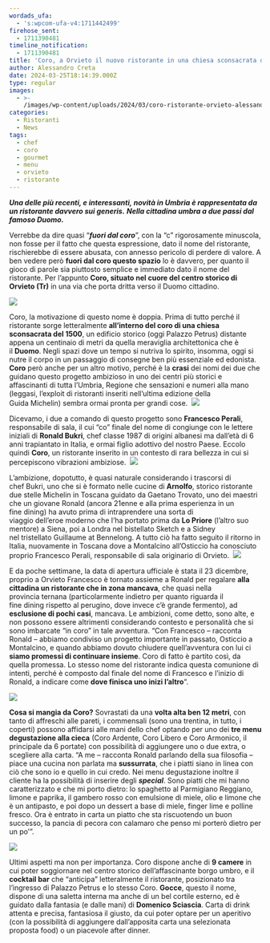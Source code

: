 ```yaml
---
wordads_ufa:
  - 's:wpcom-ufa-v4:1711442499'
firehose_sent:
  - 1711390481
timeline_notification:
  - 1711390481
title: 'Coro, a Orvieto il nuovo ristorante in una chiesa sconsacrata del 1500'
author: Alessandro Creta
date: 2024-03-25T18:14:39.000Z
type: regular
images:
  - >-
    /images/wp-content/uploads/2024/03/coro-ristorante-orvieto-alessandro-creta.webp
categories:
  - Ristoranti
  - News
tags:
  - chef
  - coro
  - gourmet
  - menu
  - orvieto
  - ristorante
---
```


***Una delle più recenti, e interessanti, novità in Umbria è rappresentata da un ristorante davvero sui generis.*** ***Nella cittadina umbra a due passi dal famoso Duomo.***

Verrebbe da dire quasi “***fuori dal coro***”, con la “c” rigorosamente minuscola, non fosse per il fatto che questa espressione, dato il nome del ristorante, rischierebbe di essere abusata, con annesso pericolo di perdere di valore. A ben vedere però **fuori dal coro questo spazio** lo è davvero, per quanto il gioco di parole sia piuttosto semplice e immediato dato il nome del ristorante. Per l’appunto **Coro, situato nel cuore del centro storico di Orvieto (Tr)** in una via che porta dritta verso il Duomo cittadino.

![](/images/wp-content/uploads/2024/03/coro-orvieto-alessandro-creta-ristorante-menu.webp)

Coro, la motivazione di questo nome è doppia. Prima di tutto perché il ristorante sorge letteralmente **all’interno del coro di una chiesa sconsacrata del 1500**, un edificio storico (oggi Palazzo Petrus) distante appena un centinaio di metri da quella meraviglia architettonica che è il **Duomo**. Negli spazi dove un tempo si nutriva lo spirito, insomma, oggi si nutre il corpo in un passaggio di consegne ben più essenziale ed edonista. **Coro** però anche per un altro motivo, perché è la **crasi** dei nomi dei due che guidano questo progetto ambizioso in uno dei centri più storici e affascinanti di tutta l’Umbria, Regione che sensazioni e numeri alla mano (leggasi, l’exploit di ristoranti inseriti nell’ultima edizione della Guida Michelin) sembra ormai pronta per grandi cose. 
![](/images/wp-content/uploads/2024/03/coro-sala-ristorante-orvieto-alessandro-creta.webp)

Dicevamo, i due a comando di questo progetto sono **Francesco Perali**, responsabile di sala, il cui “co” finale del nome di congiunge con le lettere iniziali di **Ronald Bukri**, chef classe 1987 di origini albanesi ma dall’età di 6 anni trapiantato in Italia, e ormai figlio adottivo del nostro Paese. Eccolo quindi **Coro**, un ristorante inserito in un contesto di rara bellezza in cui si percepiscono vibrazioni ambiziose. 
![](/images/wp-content/uploads/2024/03/bukri-perali-coro-orvieto-alessandro-creta.webp)

L’ambizione, dopotutto, è quasi naturale considerando i trascorsi di chef Bukri, uno che si è formato nelle cucine di **Arnolfo**, storico ristorante due stelle Michelin in Toscana guidato da Gaetano Trovato, uno dei maestri che un giovane Ronald (ancora 21enne e alla prima esperienza in un fine dining) ha avuto prima di intraprendere una sorta di viaggio dell’eroe moderno che l’ha portato prima da **Lo Priore** (l’altro suo mentore) a Siena, poi a Londra nel bistellato Sketch e a Sidney nel tristellato Guillaume at Bennelong. A tutto ciò ha fatto seguito il ritorno in Italia, nuovamente in Toscana dove a Montalcino all’Osticcio ha conosciuto proprio Francesco Perali, responsabile di sala originario di Orvieto. 
![](/images/wp-content/uploads/2024/03/coro-ristorante-spaghetto-orvieto-alessandro-creta.webp)

E da poche settimane, la data di apertura ufficiale è stata il 23 dicembre, proprio a Orvieto Francesco è tornato assieme a Ronald per regalare **alla cittadina un ristorante che in zona mancava**, che quasi nella provincia ternana (particolarmente indietro per quanto riguarda il fine dining rispetto al perugino, dove invece c’è grande fermento), ad **esclusione di pochi casi**, mancava. Le ambizioni, come detto, sono alte, e non possono essere altrimenti considerando contesto e personalità che si sono imbarcate “in coro” in tale avventura. “Con Francesco – racconta Ronald – abbiamo condiviso un progetto importante in passato, Osticcio a Montalcino, e quando abbiamo dovuto chiudere quell’avventura con lui ci **siamo promessi di continuare insieme**. Coro di fatto è partito così, da quella promessa. Lo stesso nome del ristorante indica questa comunione di intenti, perché è composto dal finale del nome di Francesco e l’inizio di Ronald, a indicare come **dove finisca uno inizi l’altro**“.

![](/images/wp-content/uploads/2024/03/coro-meringata-ristorante-orvieto-alessandro-creta.webp)

**Cosa si mangia da Coro?** Sovrastati da una **volta alta ben 12 metri**, con tanto di affreschi alle pareti, i commensali (sono una trentina, in tutto, i coperti) possono affidarsi alle mani dello chef optando per uno dei **tre menu degustazione alla cieca** (Coro Ardente, Coro Libero e Coro Armonico, il principale da 6 portate) con possibilità di aggiungere uno o due extra, o scegliere alla carta. “A me – racconta Ronald parlando della sua filosofia – piace una cucina non parlata ma **sussurrata**, che i piatti siano in linea con ciò che sono io e quello in cui credo. Nei menu degustazione inoltre il cliente ha la possibilità di inserire degli ***special***. Sono piatti che mi hanno caratterizzato e che mi porto dietro: lo spaghetto al Parmigiano Reggiano, limone e paprika, il gambero rosso con emulsione di miele, olio e limone che è un antipasto, e poi dopo un dessert a base di miele, finger lime e polline fresco. Ora è entrato in carta un piatto che sta riscuotendo un buon successo, la pancia di pecora con calamaro che penso mi porterò dietro per un po’”.

![](/images/wp-content/uploads/2024/03/coro-orvieto-gocce-alessandro-creta.webp)

Ultimi aspetti ma non per importanza. Coro dispone anche di **9 camere** in cui poter soggiornare nel centro storico dell’affascinante borgo umbro, e il **cocktail bar** che “anticipa” letteralmente il ristorante, posizionato tra l’ingresso di Palazzo Petrus e lo stesso Coro. **Gocce**, questo il nome, dispone di una saletta interna ma anche di un bel cortile esterno, ed è guidato dalla fantasia (e dalle mani) di **Domenico Sciascia**. Carta di drink attenta e precisa, fantasiosa il giusto, da cui poter optare per un aperitivo (con la possibilità di aggiungere dall’apposita carta una selezionata proposta food) o un piacevole after dinner.
